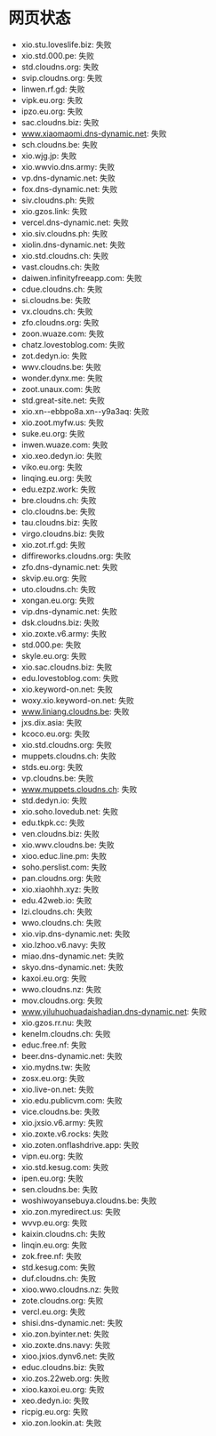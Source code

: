# 网页状态
- xio.stu.loveslife.biz: 失败
- xio.std.000.pe: 失败
- std.cloudns.org: 失败
- svip.cloudns.org: 失败
- linwen.rf.gd: 失败
- vipk.eu.org: 失败
- ipzo.eu.org: 失败
- sac.cloudns.biz: 失败
- www.xiaomaomi.dns-dynamic.net: 失败
- sch.cloudns.be: 失败
- xio.wjg.jp: 失败
- xio.wwvio.dns.army: 失败
- vp.dns-dynamic.net: 失败
- fox.dns-dynamic.net: 失败
- siv.cloudns.ph: 失败
- xio.gzos.link: 失败
- vercel.dns-dynamic.net: 失败
- xio.siv.cloudns.ph: 失败
- xiolin.dns-dynamic.net: 失败
- xio.std.cloudns.ch: 失败
- vast.cloudns.ch: 失败
- daiwen.infinityfreeapp.com: 失败
- cdue.cloudns.ch: 失败
- si.cloudns.be: 失败
- vx.cloudns.ch: 失败
- zfo.cloudns.org: 失败
- zoon.wuaze.com: 失败
- chatz.lovestoblog.com: 失败
- zot.dedyn.io: 失败
- wwv.cloudns.be: 失败
- wonder.dynx.me: 失败
- zoot.unaux.com: 失败
- std.great-site.net: 失败
- xio.xn--ebbpo8a.xn--y9a3aq: 失败
- xio.zoot.myfw.us: 失败
- suke.eu.org: 失败
- inwen.wuaze.com: 失败
- xio.xeo.dedyn.io: 失败
- viko.eu.org: 失败
- linqing.eu.org: 失败
- edu.ezpz.work: 失败
- bre.cloudns.ch: 失败
- clo.cloudns.be: 失败
- tau.cloudns.biz: 失败
- virgo.cloudns.biz: 失败
- xio.zot.rf.gd: 失败
- diffireworks.cloudns.org: 失败
- zfo.dns-dynamic.net: 失败
- skvip.eu.org: 失败
- uto.cloudns.ch: 失败
- xongan.eu.org: 失败
- vip.dns-dynamic.net: 失败
- dsk.cloudns.biz: 失败
- xio.zoxte.v6.army: 失败
- std.000.pe: 失败
- skyle.eu.org: 失败
- xio.sac.cloudns.biz: 失败
- edu.lovestoblog.com: 失败
- xio.keyword-on.net: 失败
- woxy.xio.keyword-on.net: 失败
- www.liniang.cloudns.be: 失败
- jxs.dix.asia: 失败
- kcoco.eu.org: 失败
- xio.std.cloudns.org: 失败
- muppets.cloudns.ch: 失败
- stds.eu.org: 失败
- vp.cloudns.be: 失败
- www.muppets.cloudns.ch: 失败
- std.dedyn.io: 失败
- xio.soho.lovedub.net: 失败
- edu.tkpk.cc: 失败
- ven.cloudns.biz: 失败
- xio.wwv.cloudns.be: 失败
- xioo.educ.line.pm: 失败
- soho.perslist.com: 失败
- pan.cloudns.org: 失败
- xio.xiaohhh.xyz: 失败
- edu.42web.io: 失败
- lzi.cloudns.ch: 失败
- wwo.cloudns.ch: 失败
- xio.vip.dns-dynamic.net: 失败
- xio.lzhoo.v6.navy: 失败
- miao.dns-dynamic.net: 失败
- skyo.dns-dynamic.net: 失败
- kaxoi.eu.org: 失败
- wwo.cloudns.nz: 失败
- mov.cloudns.org: 失败
- www.yiluhuohuadaishadian.dns-dynamic.net: 失败
- xio.gzos.rr.nu: 失败
- kenelm.cloudns.ch: 失败
- educ.free.nf: 失败
- beer.dns-dynamic.net: 失败
- xio.mydns.tw: 失败
- zosx.eu.org: 失败
- xio.live-on.net: 失败
- xio.edu.publicvm.com: 失败
- vice.cloudns.be: 失败
- xio.jxsio.v6.army: 失败
- xio.zoxte.v6.rocks: 失败
- xio.zoten.onflashdrive.app: 失败
- vipn.eu.org: 失败
- xio.std.kesug.com: 失败
- ipen.eu.org: 失败
- sen.cloudns.be: 失败
- woshiwoyansebuya.cloudns.be: 失败
- xio.zon.myredirect.us: 失败
- wvvp.eu.org: 失败
- kaixin.cloudns.ch: 失败
- linqin.eu.org: 失败
- zok.free.nf: 失败
- std.kesug.com: 失败
- duf.cloudns.ch: 失败
- xioo.wwo.cloudns.nz: 失败
- zote.cloudns.org: 失败
- vercl.eu.org: 失败
- shisi.dns-dynamic.net: 失败
- xio.zon.byinter.net: 失败
- xio.zoxte.dns.navy: 失败
- xioo.jxios.dynv6.net: 失败
- educ.cloudns.biz: 失败
- xio.zos.22web.org: 失败
- xioo.kaxoi.eu.org: 失败
- xeo.dedyn.io: 失败
- ricpig.eu.org: 失败
- xio.zon.lookin.at: 失败
